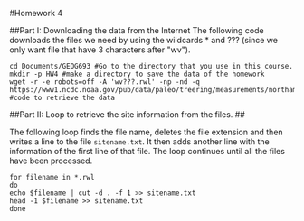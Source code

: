 #Homework 4

##Part I: Downloading the data from the Internet
The following code downloads the files we need by using the wildcards * and ??? (since we only want file that have 3 characters after "wv"). 

```{Bash} 
cd Documents/GEOG693 #Go to the directory that you use in this course. 
mkdir -p HW4 #make a directory to save the data of the homework
wget -r -e robots=off -A 'wv???.rwl' -np -nd -q https://www1.ncdc.noaa.gov/pub/data/paleo/treering/measurements/northamerica/usa/ #code to retrieve the data
```

##Part II: Loop to retrieve the site information from the files. ##

The following loop finds the file name, deletes the file extension and then writes a line to the file `sitename.txt`. It then adds another line with the information of the first line of that file. The loop continues until all the files have been processed.  

```{Bash}
for filename in *.rwl
do
echo $filename | cut -d . -f 1 >> sitename.txt
head -1 $filename >> sitename.txt
done
```
